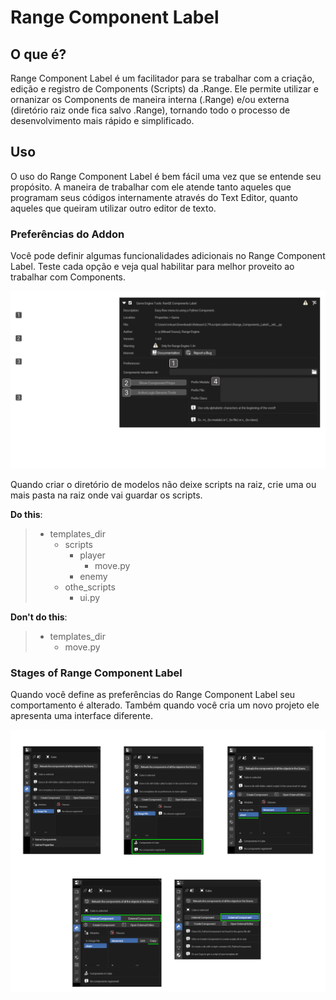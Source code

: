 # Range Component Label

## **O que é?**

Range Component Label é um facilitador para se trabalhar com a criação, edição e registro de Components (Scripts) da .Range. Ele permite utilizar e ornanizar os Components de maneira interna (.Range) e/ou externa (diretório raiz onde fica salvo .Range), tornando todo o processo de desenvolvimento mais rápido e simplificado.

## Uso
O uso do Range Component Label é bem fácil uma vez que se entende seu propósito. A maneira de trabalhar com ele atende tanto aqueles que programam seus códigos internamente através do Text Editor, quanto aqueles que queiram utilizar outro editor de texto.

### Preferências do Addon

Você pode definir algumas funcionalidades adicionais no Range Component Label. Teste cada opção e veja qual habilitar para melhor proveito ao trabalhar com Components.

![Addon Preferences](/readme-files/preferences/preferences.png)

Quando criar o diretório de modelos não deixe scripts na raiz, crie uma ou mais pasta na raiz onde vai guardar os scripts.

**Do this**:
> - templates_dir
>   - scripts
>     - player
>       - move.py
>     - enemy
>   - othe_scripts
>     - ui.py

**Don't do this**:
> - templates_dir
>   - move.py

### Stages of Range Component Label

Quando você define as preferências do Range Component Label seu comportamento é alterado. Também quando você cria um novo projeto ele apresenta uma interface diferente.

![Stages](/readme-files/stages_range_component/stages_range_component_label.png)
